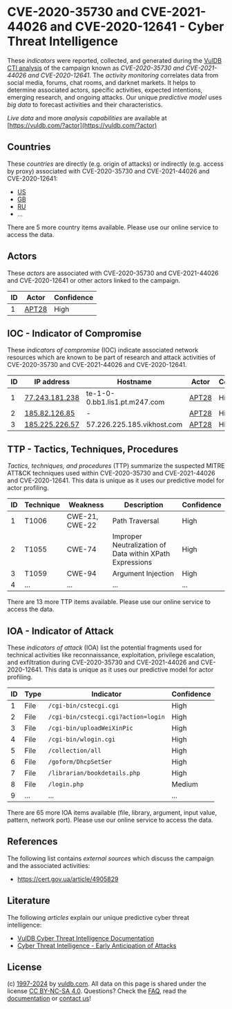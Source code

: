 # CVE-2020-35730 and CVE-2021-44026 and CVE-2020-12641 - Cyber Threat Intelligence

These _indicators_ were reported, collected, and generated during the [VulDB CTI analysis](https://vuldb.com/?kb.cti) of the campaign known as _CVE-2020-35730 and CVE-2021-44026 and CVE-2020-12641_. The _activity monitoring_ correlates data from social media, forums, chat rooms, and darknet markets. It helps to determine associated actors, specific activities, expected intentions, emerging research, and ongoing attacks. Our unique _predictive model_ uses _big data_ to forecast activities and their characteristics.

_Live data_ and more _analysis capabilities_ are available at [https://vuldb.com/?actor](https://vuldb.com/?actor)

## Countries

These _countries_ are directly (e.g. origin of attacks) or indirectly (e.g. access by proxy) associated with CVE-2020-35730 and CVE-2021-44026 and CVE-2020-12641:

* [US](https://vuldb.com/?country.us)
* [GB](https://vuldb.com/?country.gb)
* [RU](https://vuldb.com/?country.ru)
* ...

There are 5 more country items available. Please use our online service to access the data.

## Actors

These _actors_ are associated with CVE-2020-35730 and CVE-2021-44026 and CVE-2020-12641 or other actors linked to the campaign.

ID | Actor | Confidence
-- | ----- | ----------
1 | [APT28](https://vuldb.com/?actor.apt28) | High

## IOC - Indicator of Compromise

These _indicators of compromise_ (IOC) indicate associated network resources which are known to be part of research and attack activities of CVE-2020-35730 and CVE-2021-44026 and CVE-2020-12641.

ID | IP address | Hostname | Actor | Confidence
-- | ---------- | -------- | ----- | ----------
1 | [77.243.181.238](https://vuldb.com/?ip.77.243.181.238) | te-1-0-0.bb1.lis1.pt.m247.com | [APT28](https://vuldb.com/?actor.apt28) | High
2 | [185.82.126.85](https://vuldb.com/?ip.185.82.126.85) | - | [APT28](https://vuldb.com/?actor.apt28) | High
3 | [185.225.226.57](https://vuldb.com/?ip.185.225.226.57) | 57.226.225.185.vikhost.com | [APT28](https://vuldb.com/?actor.apt28) | High

## TTP - Tactics, Techniques, Procedures

_Tactics, techniques, and procedures_ (TTP) summarize the suspected MITRE ATT&CK techniques used within CVE-2020-35730 and CVE-2021-44026 and CVE-2020-12641. This data is unique as it uses our predictive model for actor profiling.

ID | Technique | Weakness | Description | Confidence
-- | --------- | -------- | ----------- | ----------
1 | T1006 | CWE-21, CWE-22 | Path Traversal | High
2 | T1055 | CWE-74 | Improper Neutralization of Data within XPath Expressions | High
3 | T1059 | CWE-94 | Argument Injection | High
4 | ... | ... | ... | ...

There are 13 more TTP items available. Please use our online service to access the data.

## IOA - Indicator of Attack

These _indicators of attack_ (IOA) list the potential fragments used for technical activities like reconnaissance, exploitation, privilege escalation, and exfiltration during CVE-2020-35730 and CVE-2021-44026 and CVE-2020-12641. This data is unique as it uses our predictive model for actor profiling.

ID | Type | Indicator | Confidence
-- | ---- | --------- | ----------
1 | File | `/cgi-bin/cstecgi.cgi` | High
2 | File | `/cgi-bin/cstecgi.cgi?action=login` | High
3 | File | `/cgi-bin/uploadWeiXinPic` | High
4 | File | `/cgi-bin/wlogin.cgi` | High
5 | File | `/collection/all` | High
6 | File | `/goform/DhcpSetSer` | High
7 | File | `/librarian/bookdetails.php` | High
8 | File | `/login.php` | Medium
9 | ... | ... | ...

There are 65 more IOA items available (file, library, argument, input value, pattern, network port). Please use our online service to access the data.

## References

The following list contains _external sources_ which discuss the campaign and the associated activities:

* https://cert.gov.ua/article/4905829

## Literature

The following _articles_ explain our unique predictive cyber threat intelligence:

* [VulDB Cyber Threat Intelligence Documentation](https://vuldb.com/?kb.cti)
* [Cyber Threat Intelligence - Early Anticipation of Attacks](https://www.scip.ch/en/?labs.20201022)

## License

(c) [1997-2024](https://vuldb.com/?kb.changelog) by [vuldb.com](https://vuldb.com/?kb.about). All data on this page is shared under the license [CC BY-NC-SA 4.0](https://creativecommons.org/licenses/by-nc-sa/4.0/). Questions? Check the [FAQ](https://vuldb.com/?kb.faq), read the [documentation](https://vuldb.com/?kb) or [contact us](https://vuldb.com/?contact)!
